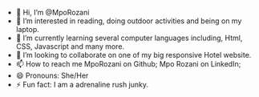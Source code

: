 - 👋 Hi, I’m @MpoRozani
- 👀 I’m interested in reading, doing outdoor activities and being on my laptop.
- 🌱 I’m currently learning several computer languages including, Html, CSS, Javascript and many more.
- 💞️ I’m looking to collaborate on one of my big responsive Hotel website.
- 📫 How to reach me MpoRozani on Github; Mpo Rozani on LinkedIn; 
- 😄 Pronouns: She/Her
- ⚡ Fun fact: I am a adrenaline rush junky.

<!---
MpoRozani/MpoRozani is a ✨ special ✨ repository because its `README.md` (this file) appears on your GitHub profile.
You can click the Preview link to take a look at your changes.
--->
